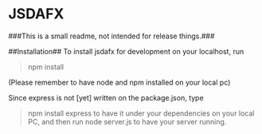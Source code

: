 JSDAFX
=============
###This is a small readme, not intended for
release things.###

##Installation##
To install jsdafx for development on your 
localhost, run 
>npm install


(Please remember to have node and npm installed
on your local pc)

Since express is not [yet] written on the 
package.json, type
>npm install express
to have it under your dependencies on your 
local PC, and then run
>node server.js
to have your server running.

